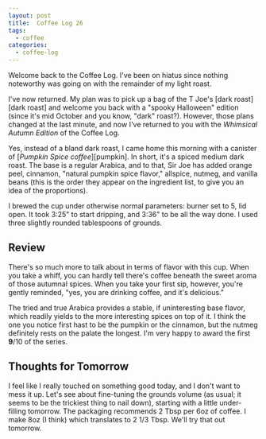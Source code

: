 ```yaml
---
layout: post
title:  Coffee Log 26
tags:
  - coffee
categories:
  - coffee-log
---
```


Welcome back to the Coffee Log. I've been on hiatus since nothing noteworthy
was going on with the remainder of my light roast.

I've now returned. My plan was to pick up a bag of the T Joe's [dark
roast][dark roast] and welcome you back with a "spooky Halloween" edition
(since it's mid October and you know, "dark" roast?). However, those plans
changed at the last minute, and now I've returned to you with the *Whimsical
Autumn Edition* of the Coffee Log.

<!-- MORE -->

Yes, instead of a bland dark roast, I came home this morning with a canister of
[*Pumpkin Spice coffee*][pumpkin]. In short, it's a spiced medium dark roast.
The base is a regular Arabica, and to that, Sir Joe has added orange peel,
cinnamon, "natural pumpkin spice flavor," allspice, nutmeg, and vanilla beans
(this is the order they appear on the ingredient list, to give you an idea of
the proportions).

I brewed the cup under otherwise normal parameters: burner set to 5, lid open.
It took 3:25" to start dripping, and 3:36" to be all the way done. I used three
slightly rounded tablespoons of grounds.

## Review

There's so much more to talk about in terms of flavor with this cup. When you
take a whiff, you can hardly tell there's coffee beneath the sweet aroma of
those autumnal spices. When you take your first sip, however, you're gently
reminded, "yes, you are drinking coffee, and it's delicious."

The tried and true Arabica provides a stable, if uninteresting base flavor,
which readily yields to the more interesting spices on top of it. I think the
one you notice first hast to be the pumpkin or the cinnamon, but the nutmeg
definitely rests on the palate the longest. I'm very happy to award the first
**9**/10 of the series.

## Thoughts for Tomorrow

I feel like I really touched on something good today, and I don't want to mess
it up. Let's see about fine-tuning the grounds volume (as usual; it seems to be
the trickiest thing to nail down), starting with a little under-filling
tomorrow. The packaging recommends 2 Tbsp per 6oz of coffee. I make 8oz (I
think) which translates to 2 1/3 Tbsp. We'll try that out tomorrow.
